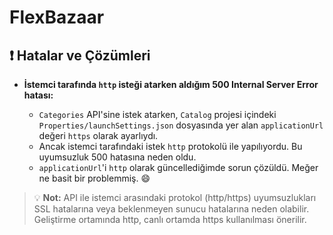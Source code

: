 # FlexBazaar

## ❗ Hatalar ve Çözümleri

- **İstemci tarafında `http` isteği atarken aldığım 500 Internal Server Error hatası:**

  - `Categories` API'sine istek atarken, `Catalog` projesi içindeki `Properties/launchSettings.json` dosyasında yer alan `applicationUrl` değeri `https` olarak ayarlıydı.  
  - Ancak istemci tarafındaki istek `http` protokolü ile yapılıyordu. Bu uyumsuzluk 500 hatasına neden oldu.  
  - `applicationUrl`'i `http` olarak güncellediğimde sorun çözüldü. Meğer ne basit bir problemmiş. 😄

> 💡 **Not:** API ile istemci arasındaki protokol (http/https) uyumsuzlukları SSL hatalarına veya beklenmeyen sunucu hatalarına neden olabilir. Geliştirme ortamında http, canlı ortamda https kullanılması önerilir.

